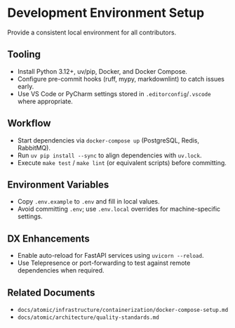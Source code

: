 # Development Environment Setup

Provide a consistent local environment for all contributors.

## Tooling

- Install Python 3.12+, uv/pip, Docker, and Docker Compose.
- Configure pre-commit hooks (ruff, mypy, markdownlint) to catch issues early.
- Use VS Code or PyCharm settings stored in `.editorconfig`/`.vscode` where appropriate.

## Workflow

- Start dependencies via `docker-compose up` (PostgreSQL, Redis, RabbitMQ).
- Run `uv pip install --sync` to align dependencies with `uv.lock`.
- Execute `make test` / `make lint` (or equivalent scripts) before committing.

## Environment Variables

- Copy `.env.example` to `.env` and fill in local values.
- Avoid committing `.env`; use `.env.local` overrides for machine-specific settings.

## DX Enhancements

- Enable auto-reload for FastAPI services using `uvicorn --reload`.
- Use Telepresence or port-forwarding to test against remote dependencies when required.

## Related Documents

- `docs/atomic/infrastructure/containerization/docker-compose-setup.md`
- `docs/atomic/architecture/quality-standards.md`
